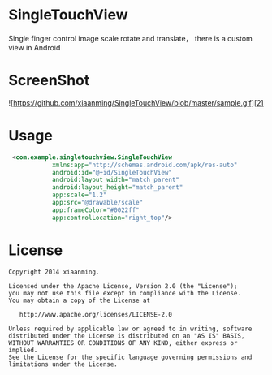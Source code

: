 # SingleTouchView
Single finger control image scale rotate and translate， there is a custom view in Android

# ScreenShot
![https://github.com/xiaanming/SingleTouchView/blob/master/sample.gif][2]

# Usage
``` xml
 <com.example.singletouchview.SingleTouchView
            xmlns:app="http://schemas.android.com/apk/res-auto"
            android:id="@+id/SingleTouchView"
            android:layout_width="match_parent"
            android:layout_height="match_parent"
            app:scale="1.2"
            app:src="@drawable/scale"
            app:frameColor="#0022ff"
            app:controlLocation="right_top"/>
``` 

# License
```
Copyright 2014 xiaanming.

Licensed under the Apache License, Version 2.0 (the "License");
you may not use this file except in compliance with the License.
You may obtain a copy of the License at

   http://www.apache.org/licenses/LICENSE-2.0

Unless required by applicable law or agreed to in writing, software
distributed under the License is distributed on an "AS IS" BASIS,
WITHOUT WARRANTIES OR CONDITIONS OF ANY KIND, either express or implied.
See the License for the specific language governing permissions and
limitations under the License.
```
